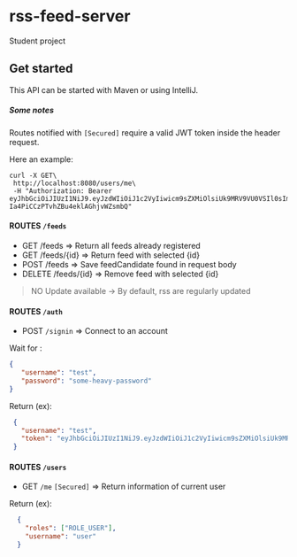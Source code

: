 # rss-feed-server

Student project

## Get started

This API can be started with Maven or using IntelliJ.

##### Some notes

Routes notified with `[Secured]` require a valid JWT token inside the header request.

Here an example: 
```
curl -X GET\
 http://localhost:8080/users/me\
 -H "Authorization: Bearer eyJhbGciOiJIUzI1NiJ9.eyJzdWIiOiJ1c2VyIiwicm9sZXMiOlsiUk9MRV9VU0VSIl0sImlhdCI6MTU1MzcxOTU4NiwiZXhwIjoxNTUzNzIzMTg2fQ.cqQsZ30B_WeV-Ia4PiCCzPTvhZBu4eklAGhjvWZsmbQ"
```

#### ROUTES `/feeds`
 - GET /feeds => Return all feeds already registered
 - GET /feeds/{id} => Return feed with selected {id}
 - POST /feeds => Save feedCandidate found in request body
 - DELETE /feeds/{id} => Remove feed with selected {id}

>  NO Update available -> By default, rss are regularly updated

#### ROUTES `/auth`
 - POST `/signin` => Connect to an account

Wait for :
 ```json
 {
    "username": "test",
    "password": "some-heavy-password"
 }
 ```
Return (ex): 
 ```json
  {
    "username": "test",
    "token": "eyJhbGciOiJIUzI1NiJ9.eyJzdWIiOiJ1c2VyIiwicm9sZXMiOlsiUk9MRV9VU0VSIl0sImlhdCI6MTU1MzcxOTU4NiwiZXhwIjoxNTUzNzIzMTg2fQ.cqQsZ30B_WeV-Ia4PiCCzPTvhZBu4eklAGhjvWZsmbQ"
  }
``` 
 
#### ROUTES `/users`
 - GET `/me` `[Secured]` => Return information of current user
 
Return (ex):
```json
  {
    "roles": ["ROLE_USER"],
    "username": "user"
  } 
```
    